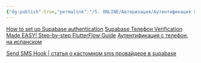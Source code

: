 ```yaml
---
{"dg-publish":true,"permalink":"/5. ONLINE/Авторизация/Аутентификация Supabase/","created":"2024-10-23T15:10:01.261-03:00","updated":"2024-12-09T16:29:27.398-03:00"}
---
```



[How to set up Supabase authentication](https://www.youtube.com/watch?v=JMkzpprCjR4)
[Supabase Телефон Verification Made EASY! Step-by-step FlutterFlow Guide](https://www.youtube.com/watch?v=g9fgjOwCmaY)
[Аутентификация с телефон, на испанском](https://www.youtube.com/watch?v=JG6IYZf_i6k)

[Send SMS Hook | статья о кастомном sms провайдере в supabase ](https://supabase.com/docs/guides/auth/auth-hooks/send-sms-hook)

